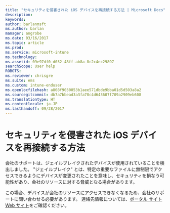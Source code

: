 ```yaml
---
title: "セキュリティを侵害された iOS デバイスを再接続する方法 | Microsoft Docs"
description: 
keywords: 
author: barlanmsft
ms.author: barlan
manager: angrobe
ms.date: 03/16/2017
ms.topic: article
ms.prod: 
ms.service: microsoft-intune
ms.technology: 
ms.assetid: 09e97df0-d032-48ff-ab8a-8c2c4ec29897
searchScope: User help
ROBOTS: 
ms.reviewer: chrisgre
ms.suite: ems
ms.custom: intune-enduser
ms.openlocfilehash: a808f9030053b1aee571dbde9bba01d5d503a8a2
ms.sourcegitcommit: db7a7bbead3a3fa78c4d643607f709a2909eb608
ms.translationtype: HT
ms.contentlocale: ja-JP
ms.lasthandoff: 09/28/2017
---
```

# <a name="how-to-reconnect-a-compromised-ios-device"></a>セキュリティを侵害された iOS デバイスを再接続する方法

会社のサポートは、ジェイルブレイクされたデバイスが使用されていることを検出しました。 "ジェイルブレイク" とは、特定の重要なファイルに無制限でアクセスできるようにデバイスが変更されたことを意味し、セキュリティを損なう可能性があり、会社のリソースに対する脅威となる場合があります。

この場合、デバイスが会社のリソースにアクセスできなくなるため、会社のサポートに問い合わせる必要があります。 連絡先情報については、[ポータル サイト Web サイト](https://portal.manage.microsoft.com)をご確認ください。
